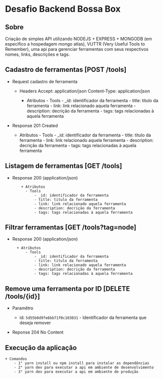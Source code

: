#  Desafio Backend Bossa Box 

## Sobre 

Criação de simples API utilizando NODEJS + EXPRESS + MONGODB  (em especifico a hospedagem mongo atlas), VUTTR (Very Useful Tools to Remember), uma api para gerenciar ferramentas com seus respectivos nomes, links, descrições e tags.  

## Cadastro de ferramentas [POST /tools]

+ Request cadastro de ferramenta
    + Headers
         Accept: application/json 
         Content-Type: application/json
         
      + Atributos 
            - Tools
                - _id: identificador da ferramenta
                - title: titulo da ferramenta 
                - link: link relacionado aquela ferramenta
                - description: decrição da ferramenta 
                - tags: tags relacionadas à aquela ferramenta



+ Response 201 Created 

     + Atributos 
            - Tools
                - _id: identificador da ferramenta
                - title: titulo da ferramenta 
                - link: link relacionado aquela ferramenta
                - description: decrição da ferramenta 
                - tags: tags relacionadas à aquela ferramenta 


## Listagem de ferramentas [GET /tools]

+ Response 200 (application/json)

          + Atributos 
            - Tools
                - _id: identificador da ferramenta
                - title: titulo da ferramenta 
                - link: link relacionado aquela ferramenta
                - description: decrição da ferramenta 
                - tags: tags relacionadas à aquela ferramenta
 

## Filtrar ferramentas  [GET /tools?tag=node]

+ Response 200 (application/json)

        + Atributos 
            - Tools
                - _id: identificador da ferramenta
                - title: titulo da ferramenta 
                - link: link relacionado aquela ferramenta
                - description: decrição da ferramenta 
                - tags: tags relacionadas à aquela ferramenta  


## Remove uma ferramenta por ID [DELETE /tools/{id}]

+ Paramêtro 
    + id: `5d55b0d9fe6bb71f0c103031` - Identificador da ferramenta que deseja remover

+ Reponse 204 No Content

## Execução da aplicação 

    + Comandos 
        - 1° yarn install ou npm install para instalar as dependências 
        - 2° yarn dev para executar a api em ambiente de desenvolvimento
        - 3° yarn dev para executar a api em ambiente de produção